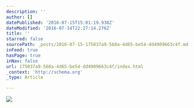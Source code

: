 ```yaml
---
description: ''
author: []
datePublished: '2016-07-15T15:01:19.938Z'
dateModified: '2016-07-14T22:27:14.276Z'
title: ''
starred: false
sourcePath: _posts/2016-07-15-175037a9-568a-4d65-be54-dd4909663c4f.md
inFeed: true
hasPage: true
inNav: false
url: 175037a9-568a-4d65-be54-dd4909663c4f/index.html
_context: 'http://schema.org'
_type: Article

---
```

![](https://the-grid-user-content.s3-us-west-2.amazonaws.com/2491f4dc-d9f5-40a7-8398-24e997f0ffae.jpg)